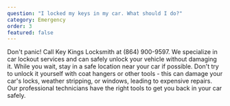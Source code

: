 ```yaml
---
question: "I locked my keys in my car. What should I do?"
category: Emergency
order: 3
featured: false
---
```


Don't panic! Call Key Kings Locksmith at (864) 900-9597. We specialize in car lockout services and can safely unlock your vehicle without damaging it. While you wait, stay in a safe location near your car if possible. Don't try to unlock it yourself with coat hangers or other tools - this can damage your car's locks, weather stripping, or windows, leading to expensive repairs. Our professional technicians have the right tools to get you back in your car safely.
